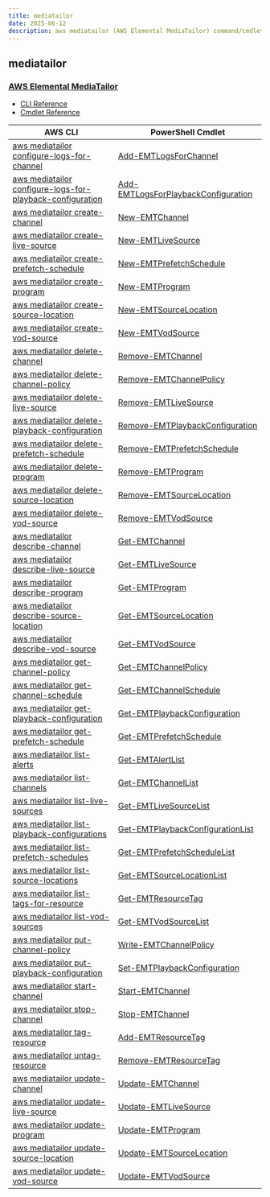 ```yaml
---
title: mediatailor
date: 2025-06-12
description: aws mediatailor (AWS Elemental MediaTailor) command/cmdlet list.
---
```


## mediatailor

### [AWS Elemental MediaTailor](https://aws.amazon.com/mediatailor/)

* [CLI Reference](https://awscli.amazonaws.com/v2/documentation/api/latest/reference/mediatailor/index.html)
* [Cmdlet Reference](https://docs.aws.amazon.com/powershell/latest/reference/items/AWS_Elemental_MediaTailor_cmdlets.html)

|AWS CLI|PowerShell Cmdlet|
|----|----|
|[aws mediatailor configure-logs-for-channel](https://awscli.amazonaws.com/v2/documentation/api/latest/reference/mediatailor/configure-logs-for-channel.html)|[Add-EMTLogsForChannel](https://docs.aws.amazon.com/powershell/latest/reference/items/Add-EMTLogsForChannel.html)|
|[aws mediatailor configure-logs-for-playback-configuration](https://awscli.amazonaws.com/v2/documentation/api/latest/reference/mediatailor/configure-logs-for-playback-configuration.html)|[Add-EMTLogsForPlaybackConfiguration](https://docs.aws.amazon.com/powershell/latest/reference/items/Add-EMTLogsForPlaybackConfiguration.html)|
|[aws mediatailor create-channel](https://awscli.amazonaws.com/v2/documentation/api/latest/reference/mediatailor/create-channel.html)|[New-EMTChannel](https://docs.aws.amazon.com/powershell/latest/reference/items/New-EMTChannel.html)|
|[aws mediatailor create-live-source](https://awscli.amazonaws.com/v2/documentation/api/latest/reference/mediatailor/create-live-source.html)|[New-EMTLiveSource](https://docs.aws.amazon.com/powershell/latest/reference/items/New-EMTLiveSource.html)|
|[aws mediatailor create-prefetch-schedule](https://awscli.amazonaws.com/v2/documentation/api/latest/reference/mediatailor/create-prefetch-schedule.html)|[New-EMTPrefetchSchedule](https://docs.aws.amazon.com/powershell/latest/reference/items/New-EMTPrefetchSchedule.html)|
|[aws mediatailor create-program](https://awscli.amazonaws.com/v2/documentation/api/latest/reference/mediatailor/create-program.html)|[New-EMTProgram](https://docs.aws.amazon.com/powershell/latest/reference/items/New-EMTProgram.html)|
|[aws mediatailor create-source-location](https://awscli.amazonaws.com/v2/documentation/api/latest/reference/mediatailor/create-source-location.html)|[New-EMTSourceLocation](https://docs.aws.amazon.com/powershell/latest/reference/items/New-EMTSourceLocation.html)|
|[aws mediatailor create-vod-source](https://awscli.amazonaws.com/v2/documentation/api/latest/reference/mediatailor/create-vod-source.html)|[New-EMTVodSource](https://docs.aws.amazon.com/powershell/latest/reference/items/New-EMTVodSource.html)|
|[aws mediatailor delete-channel](https://awscli.amazonaws.com/v2/documentation/api/latest/reference/mediatailor/delete-channel.html)|[Remove-EMTChannel](https://docs.aws.amazon.com/powershell/latest/reference/items/Remove-EMTChannel.html)|
|[aws mediatailor delete-channel-policy](https://awscli.amazonaws.com/v2/documentation/api/latest/reference/mediatailor/delete-channel-policy.html)|[Remove-EMTChannelPolicy](https://docs.aws.amazon.com/powershell/latest/reference/items/Remove-EMTChannelPolicy.html)|
|[aws mediatailor delete-live-source](https://awscli.amazonaws.com/v2/documentation/api/latest/reference/mediatailor/delete-live-source.html)|[Remove-EMTLiveSource](https://docs.aws.amazon.com/powershell/latest/reference/items/Remove-EMTLiveSource.html)|
|[aws mediatailor delete-playback-configuration](https://awscli.amazonaws.com/v2/documentation/api/latest/reference/mediatailor/delete-playback-configuration.html)|[Remove-EMTPlaybackConfiguration](https://docs.aws.amazon.com/powershell/latest/reference/items/Remove-EMTPlaybackConfiguration.html)|
|[aws mediatailor delete-prefetch-schedule](https://awscli.amazonaws.com/v2/documentation/api/latest/reference/mediatailor/delete-prefetch-schedule.html)|[Remove-EMTPrefetchSchedule](https://docs.aws.amazon.com/powershell/latest/reference/items/Remove-EMTPrefetchSchedule.html)|
|[aws mediatailor delete-program](https://awscli.amazonaws.com/v2/documentation/api/latest/reference/mediatailor/delete-program.html)|[Remove-EMTProgram](https://docs.aws.amazon.com/powershell/latest/reference/items/Remove-EMTProgram.html)|
|[aws mediatailor delete-source-location](https://awscli.amazonaws.com/v2/documentation/api/latest/reference/mediatailor/delete-source-location.html)|[Remove-EMTSourceLocation](https://docs.aws.amazon.com/powershell/latest/reference/items/Remove-EMTSourceLocation.html)|
|[aws mediatailor delete-vod-source](https://awscli.amazonaws.com/v2/documentation/api/latest/reference/mediatailor/delete-vod-source.html)|[Remove-EMTVodSource](https://docs.aws.amazon.com/powershell/latest/reference/items/Remove-EMTVodSource.html)|
|[aws mediatailor describe-channel](https://awscli.amazonaws.com/v2/documentation/api/latest/reference/mediatailor/describe-channel.html)|[Get-EMTChannel](https://docs.aws.amazon.com/powershell/latest/reference/items/Get-EMTChannel.html)|
|[aws mediatailor describe-live-source](https://awscli.amazonaws.com/v2/documentation/api/latest/reference/mediatailor/describe-live-source.html)|[Get-EMTLiveSource](https://docs.aws.amazon.com/powershell/latest/reference/items/Get-EMTLiveSource.html)|
|[aws mediatailor describe-program](https://awscli.amazonaws.com/v2/documentation/api/latest/reference/mediatailor/describe-program.html)|[Get-EMTProgram](https://docs.aws.amazon.com/powershell/latest/reference/items/Get-EMTProgram.html)|
|[aws mediatailor describe-source-location](https://awscli.amazonaws.com/v2/documentation/api/latest/reference/mediatailor/describe-source-location.html)|[Get-EMTSourceLocation](https://docs.aws.amazon.com/powershell/latest/reference/items/Get-EMTSourceLocation.html)|
|[aws mediatailor describe-vod-source](https://awscli.amazonaws.com/v2/documentation/api/latest/reference/mediatailor/describe-vod-source.html)|[Get-EMTVodSource](https://docs.aws.amazon.com/powershell/latest/reference/items/Get-EMTVodSource.html)|
|[aws mediatailor get-channel-policy](https://awscli.amazonaws.com/v2/documentation/api/latest/reference/mediatailor/get-channel-policy.html)|[Get-EMTChannelPolicy](https://docs.aws.amazon.com/powershell/latest/reference/items/Get-EMTChannelPolicy.html)|
|[aws mediatailor get-channel-schedule](https://awscli.amazonaws.com/v2/documentation/api/latest/reference/mediatailor/get-channel-schedule.html)|[Get-EMTChannelSchedule](https://docs.aws.amazon.com/powershell/latest/reference/items/Get-EMTChannelSchedule.html)|
|[aws mediatailor get-playback-configuration](https://awscli.amazonaws.com/v2/documentation/api/latest/reference/mediatailor/get-playback-configuration.html)|[Get-EMTPlaybackConfiguration](https://docs.aws.amazon.com/powershell/latest/reference/items/Get-EMTPlaybackConfiguration.html)|
|[aws mediatailor get-prefetch-schedule](https://awscli.amazonaws.com/v2/documentation/api/latest/reference/mediatailor/get-prefetch-schedule.html)|[Get-EMTPrefetchSchedule](https://docs.aws.amazon.com/powershell/latest/reference/items/Get-EMTPrefetchSchedule.html)|
|[aws mediatailor list-alerts](https://awscli.amazonaws.com/v2/documentation/api/latest/reference/mediatailor/list-alerts.html)|[Get-EMTAlertList](https://docs.aws.amazon.com/powershell/latest/reference/items/Get-EMTAlertList.html)|
|[aws mediatailor list-channels](https://awscli.amazonaws.com/v2/documentation/api/latest/reference/mediatailor/list-channels.html)|[Get-EMTChannelList](https://docs.aws.amazon.com/powershell/latest/reference/items/Get-EMTChannelList.html)|
|[aws mediatailor list-live-sources](https://awscli.amazonaws.com/v2/documentation/api/latest/reference/mediatailor/list-live-sources.html)|[Get-EMTLiveSourceList](https://docs.aws.amazon.com/powershell/latest/reference/items/Get-EMTLiveSourceList.html)|
|[aws mediatailor list-playback-configurations](https://awscli.amazonaws.com/v2/documentation/api/latest/reference/mediatailor/list-playback-configurations.html)|[Get-EMTPlaybackConfigurationList](https://docs.aws.amazon.com/powershell/latest/reference/items/Get-EMTPlaybackConfigurationList.html)|
|[aws mediatailor list-prefetch-schedules](https://awscli.amazonaws.com/v2/documentation/api/latest/reference/mediatailor/list-prefetch-schedules.html)|[Get-EMTPrefetchScheduleList](https://docs.aws.amazon.com/powershell/latest/reference/items/Get-EMTPrefetchScheduleList.html)|
|[aws mediatailor list-source-locations](https://awscli.amazonaws.com/v2/documentation/api/latest/reference/mediatailor/list-source-locations.html)|[Get-EMTSourceLocationList](https://docs.aws.amazon.com/powershell/latest/reference/items/Get-EMTSourceLocationList.html)|
|[aws mediatailor list-tags-for-resource](https://awscli.amazonaws.com/v2/documentation/api/latest/reference/mediatailor/list-tags-for-resource.html)|[Get-EMTResourceTag](https://docs.aws.amazon.com/powershell/latest/reference/items/Get-EMTResourceTag.html)|
|[aws mediatailor list-vod-sources](https://awscli.amazonaws.com/v2/documentation/api/latest/reference/mediatailor/list-vod-sources.html)|[Get-EMTVodSourceList](https://docs.aws.amazon.com/powershell/latest/reference/items/Get-EMTVodSourceList.html)|
|[aws mediatailor put-channel-policy](https://awscli.amazonaws.com/v2/documentation/api/latest/reference/mediatailor/put-channel-policy.html)|[Write-EMTChannelPolicy](https://docs.aws.amazon.com/powershell/latest/reference/items/Write-EMTChannelPolicy.html)|
|[aws mediatailor put-playback-configuration](https://awscli.amazonaws.com/v2/documentation/api/latest/reference/mediatailor/put-playback-configuration.html)|[Set-EMTPlaybackConfiguration](https://docs.aws.amazon.com/powershell/latest/reference/items/Set-EMTPlaybackConfiguration.html)|
|[aws mediatailor start-channel](https://awscli.amazonaws.com/v2/documentation/api/latest/reference/mediatailor/start-channel.html)|[Start-EMTChannel](https://docs.aws.amazon.com/powershell/latest/reference/items/Start-EMTChannel.html)|
|[aws mediatailor stop-channel](https://awscli.amazonaws.com/v2/documentation/api/latest/reference/mediatailor/stop-channel.html)|[Stop-EMTChannel](https://docs.aws.amazon.com/powershell/latest/reference/items/Stop-EMTChannel.html)|
|[aws mediatailor tag-resource](https://awscli.amazonaws.com/v2/documentation/api/latest/reference/mediatailor/tag-resource.html)|[Add-EMTResourceTag](https://docs.aws.amazon.com/powershell/latest/reference/items/Add-EMTResourceTag.html)|
|[aws mediatailor untag-resource](https://awscli.amazonaws.com/v2/documentation/api/latest/reference/mediatailor/untag-resource.html)|[Remove-EMTResourceTag](https://docs.aws.amazon.com/powershell/latest/reference/items/Remove-EMTResourceTag.html)|
|[aws mediatailor update-channel](https://awscli.amazonaws.com/v2/documentation/api/latest/reference/mediatailor/update-channel.html)|[Update-EMTChannel](https://docs.aws.amazon.com/powershell/latest/reference/items/Update-EMTChannel.html)|
|[aws mediatailor update-live-source](https://awscli.amazonaws.com/v2/documentation/api/latest/reference/mediatailor/update-live-source.html)|[Update-EMTLiveSource](https://docs.aws.amazon.com/powershell/latest/reference/items/Update-EMTLiveSource.html)|
|[aws mediatailor update-program](https://awscli.amazonaws.com/v2/documentation/api/latest/reference/mediatailor/update-program.html)|[Update-EMTProgram](https://docs.aws.amazon.com/powershell/latest/reference/items/Update-EMTProgram.html)|
|[aws mediatailor update-source-location](https://awscli.amazonaws.com/v2/documentation/api/latest/reference/mediatailor/update-source-location.html)|[Update-EMTSourceLocation](https://docs.aws.amazon.com/powershell/latest/reference/items/Update-EMTSourceLocation.html)|
|[aws mediatailor update-vod-source](https://awscli.amazonaws.com/v2/documentation/api/latest/reference/mediatailor/update-vod-source.html)|[Update-EMTVodSource](https://docs.aws.amazon.com/powershell/latest/reference/items/Update-EMTVodSource.html)|

